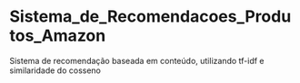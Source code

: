 # Sistema_de_Recomendacoes_Produtos_Amazon
 Sistema de recomendação baseada em conteúdo, utilizando tf-idf e similaridade do cosseno 
